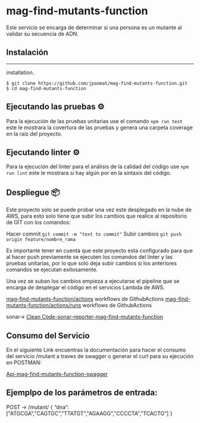 # mag-find-mutants-function
Este servicio se encarga de determinar si una persona es un mutante al validar su secuencia de ADN.

## Instalación
***
installation.
```
$ git clone https://github.com/jpaomat/mag-find-mutants-function.git
$ cd mag-find-mutants-function
```
## Ejecutando las pruebas ⚙️

Para la ejecución de las pruebas unitarias use el comando `npm run test` este le mostrara la covertura de las pruebas y genera una carpeta coverage en la raiz del proyecto.

## Ejecutando linter ⚙️

Para la ejecución del linter para el análisis de la calidad del código use `npm run lint` este le mostrara si hay algún por en la sintaxis del código.

## Despliegue 📦

Este proyecto solo se puede probar una vez este desplegado en la nube de AWS, para esto solo tiene que subir los cambios que realice al repositorio de GIT con los comandos:

Hacer commit `git commit -m "text to commit"`
Subir cambios `git push origin feature/nombre_rama`

Es importante tener en cuenta que este proyecto esta configurado para que al hacer push previamente se ejecuten los comandos del linter y las pruebas unitarias, por lo que solo deja subir cambios si los anteriores comandos se ejecutan exitosamente.

Una vez se suban los cambios empieza a ejecutarse el pipeline que se encarga de desplegar el código en el servicios Lambda de AWS.

[mag-find-mutants-function/actions](https://github.com/jpaomat/mag-find-mutants-function/actions) workflows de GithubActions 
[mag-find-mutants-function/actions/runs](https://github.com/jpaomat/mag-find-mutants-function/actions/runs/1629141839) workflows de GithubActions 

sonar-> [Clean Code-sonar-reporter-mag-find-mutants-function](https://sonarcloud.io/summary/new_code?branch=feature%2FunitTests&id=jpaomat_mag-find-mutants-function)

## Consumo del Servicio
En el siguiente Link encuentras la documentación para hacer el consumo del servicio /mutant a traves de swagger o generar el curl para su ejecución en POSTMAN:

[Api-mag-find-mutants-function-swagger](https://app.swaggerhub.com/apis-docs/jpaomat/mag-mutantns_api/v1)

## Ejemplpo de los parámetros de entrada:
POST → /mutant/ { “dna”:["ATGCGA","CAGTGC","TTATGT","AGAAGG","CCCCTA","TCACTG"] }
